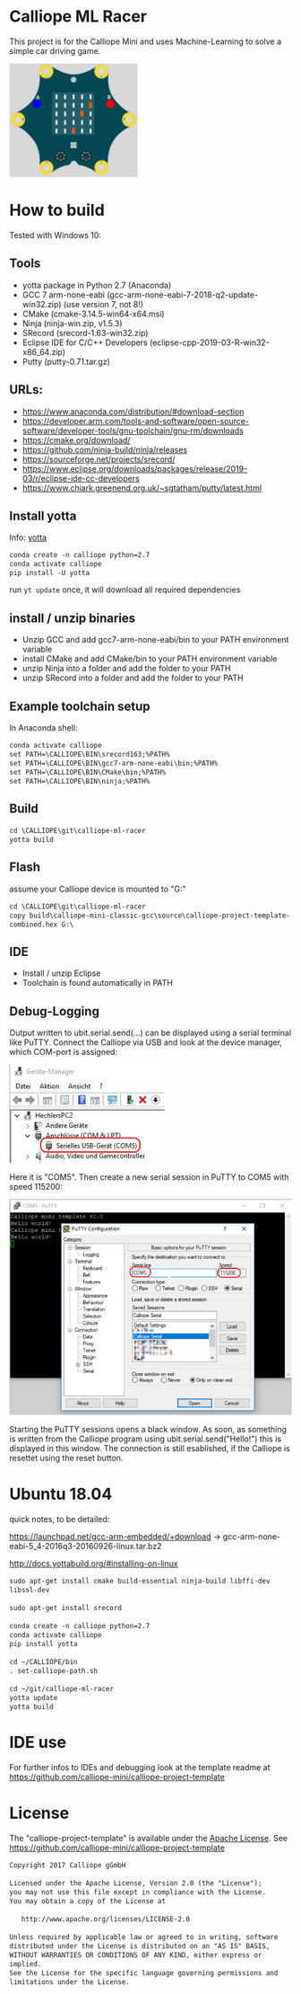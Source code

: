 # Calliope ML Racer

This project is for the Calliope Mini and uses Machine-Learning to solve 
a simple car driving game. 

![Calliope ML-Racer](https://raw.githubusercontent.com/ferenc-hechler/calliope-ml-racer/master/images/Calliope-ML-Racer.gif)



# How to build

Tested with Windows 10:

## Tools

* yotta package in Python 2.7 (Anaconda) 
* GCC 7 arm-none-eabi (gcc-arm-none-eabi-7-2018-q2-update-win32.zip) (use version 7, not 8!)
* CMake (cmake-3.14.5-win64-x64.msi)
* Ninja (ninja-win.zip, v1.5.3)
* SRecord (srecord-1.63-win32.zip) 
* Eclipse IDE for C/C++ Developers (eclipse-cpp-2019-03-R-win32-x86_64.zip)
* Putty (putty-0.71.tar.gz)

## URLs:

* https://www.anaconda.com/distribution/#download-section 
* https://developer.arm.com/tools-and-software/open-source-software/developer-tools/gnu-toolchain/gnu-rm/downloads
* https://cmake.org/download/
* https://github.com/ninja-build/ninja/releases
* https://sourceforge.net/projects/srecord/
* https://www.eclipse.org/downloads/packages/release/2019-03/r/eclipse-ide-cc-developers
* https://www.chiark.greenend.org.uk/~sgtatham/putty/latest.html

## Install yotta

Info: [yotta](http://docs.yottabuild.org/#installing)

```
conda create -n calliope python=2.7
conda activate calliope
pip install -U yotta
```

run `yt update` once, it will download all required dependencies

## install / unzip binaries

* Unzip GCC and add gcc7-arm-none-eabi/bin to your PATH environment variable
* install CMake and add CMake/bin to your PATH environment variable
* unzip Ninja into a folder and add the folder to your PATH
* unzip SRecord into a folder and add the folder to your PATH

## Example toolchain setup

In Anaconda shell:

```
conda activate calliope
set PATH=\CALLIOPE\BIN\srecord163;%PATH%
set PATH=\CALLIOPE\BIN\gcc7-arm-none-eabi\bin;%PATH%
set PATH=\CALLIOPE\BIN\CMake\bin;%PATH%
set PATH=\CALLIOPE\BIN\ninja;%PATH%
```

## Build

```
cd \CALLIOPE\git\calliope-ml-racer
yotta build
```

## Flash

assume your Calliope device is mounted to "G:"

```
cd \CALLIOPE\git\calliope-ml-racer
copy build\calliope-mini-classic-gcc\source\calliope-project-template-combined.hex G:\
```

## IDE

* Install / unzip Eclipse
* Toolchain is found automatically in PATH


## Debug-Logging

Output written to ubit.serial.send(...) can be displayed using a serial terminal like PuTTY.
Connect the Calliope via USB and look at the device manager, which COM-port is assigned:

![Device-Manager USB-COM port lookup](https://raw.githubusercontent.com/ferenc-hechler/calliope-ml-racer/master/images/device_manager-com_port-for-usb.png)

Here it is "COM5".
Then create a new serial session in PuTTY to COM5 with speed 115200:

![PuTTY serial settings](https://raw.githubusercontent.com/ferenc-hechler/calliope-ml-racer/master/images/putty-connect-calliope-serial.png)
 
Starting the PuTTY sessions opens a black window. As soon, as something is written from the Calliope program using ubit.serial.send("Hello!") this is displayed in this window.
The connection is still esablished, if the Calliope is resettet using the reset button.


# Ubuntu 18.04

quick notes, to be detailed:

https://launchpad.net/gcc-arm-embedded/+download
-> gcc-arm-none-eabi-5_4-2016q3-20160926-linux.tar.bz2 

http://docs.yottabuild.org/#installing-on-linux

```
sudo apt-get install cmake build-essential ninja-build libffi-dev libssl-dev

sudo apt-get install srecord

conda create -n calliope python=2.7
conda activate calliope
pip install yotta

cd ~/CALLIOPE/bin
. set-calliope-path.sh 

cd ~/git/calliope-ml-racer
yotta update
yotta build
```

# IDE use

For further infos to IDEs and debugging look at the template readme at https://github.com/calliope-mini/calliope-project-template  


# License

The "calliope-project-template" is available under the [Apache License](LICENSE).
See https://github.com/calliope-mini/calliope-project-template

```
Copyright 2017 Calliope gGmbH

Licensed under the Apache License, Version 2.0 (the "License");
you may not use this file except in compliance with the License.
You may obtain a copy of the License at

   http://www.apache.org/licenses/LICENSE-2.0

Unless required by applicable law or agreed to in writing, software
distributed under the License is distributed on an "AS IS" BASIS,
WITHOUT WARRANTIES OR CONDITIONS OF ANY KIND, either express or implied.
See the License for the specific language governing permissions and
limitations under the License.
````


